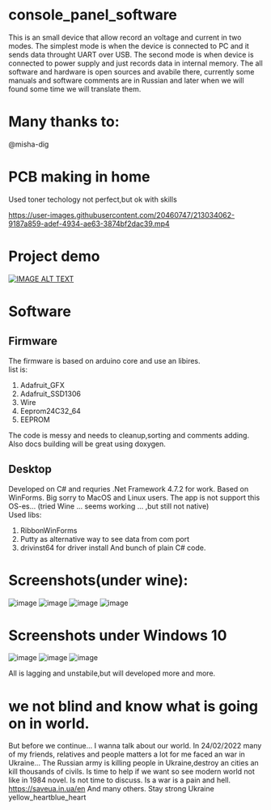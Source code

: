 # console_panel_software

This is an small device that allow record an voltage and current in two modes. The simplest mode is when the device is connected to PC and it sends data throught UART over USB. 
The second mode is when device is connected to power supply and just records data in internal memory.
The all software and hardware is open sources and avabile there, currently some manuals and software comments are in Russian and later when we will found some time we will translate them.


# Many thanks to:
@misha-dig


# PCB making in home
Used toner techology not perfect,but ok with skills


https://user-images.githubusercontent.com/20460747/213034062-9187a859-adef-4934-ae63-3874bf2dac39.mp4




# Project demo 
<a href="https://www.youtube.com/watch?v=LSznjLQJUaE"><img src="https://img.youtube.com/vi/LSznjLQJUaE/0.jpg" alt="IMAGE ALT TEXT"></a>




# Software 
## Firmware

The firmware is based on arduino core and use an libires.  
list is:  
1. Adafruit_GFX
2. Adafruit_SSD1306
3. Wire
4. Eeprom24C32_64
5. EEPROM

The code is messy and needs to cleanup,sorting and comments adding. Also docs building will be great using doxygen.


## Desktop
Developed on C# and requries .Net Framework 4.7.2 for work. Based on WinForms. 
Big sorry to MacOS and Linux users. The app is not support this OS-es...  (tried Wine ... seems working ... ,but still not native)  
Used libs: 
1. RibbonWinForms 
2. Putty as alternative way to see data from com port
3. drivinst64 for driver install
And bunch of plain C# code. 

# Screenshots(under wine):

![image](https://user-images.githubusercontent.com/20460747/213033275-50029745-ca9d-47a0-a804-3d557caf3678.png)
![image](https://user-images.githubusercontent.com/20460747/213033336-c12f3ade-f977-402f-a9a8-17f290535ae3.png)
![image](https://user-images.githubusercontent.com/20460747/213033353-3ad43fad-018c-4c6a-b69b-43fcacf0130d.png)
![image](https://user-images.githubusercontent.com/20460747/213033380-b30d2f0b-bd7e-4367-8f14-4b14dba43363.png)

# Screenshots under Windows 10
![image](https://user-images.githubusercontent.com/20460747/213033761-9282c3cd-b759-4cac-a0e8-004345bad981.png)
![image](https://user-images.githubusercontent.com/20460747/213033774-fe3f46a7-33e5-4eb2-b12d-922b0416b124.png)
![image](https://user-images.githubusercontent.com/20460747/213033786-c4bbbadc-c628-4dcd-8ce0-65e2542e3932.png)


All is lagging and unstabile,but will developed more and more.


# we not blind and know what is going on in world.
But before we continue... I wanna talk about our world. In 24/02/2022 many of my friends, relatives and people matters a lot for me faced an war in Ukraine... The Russian army is killing people in Ukraine,destroy an cities an kill thousands of civils. Is time to help if we want so see modern world not like in 1984 novel. Is not time to discuss. Is a war is a pain and hell. https://saveua.in.ua/en And many others. Stay strong Ukraine yellow_heartblue_heart




